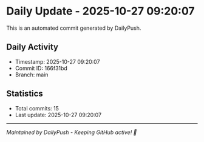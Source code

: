 # Daily Update - 2025-10-27 09:20:07

This is an automated commit generated by DailyPush.

## Daily Activity
- Timestamp: 2025-10-27 09:20:07
- Commit ID: 166f31bd
- Branch: main

## Statistics
- Total commits: 15
- Last update: 2025-10-27 09:20:07

---
*Maintained by DailyPush - Keeping GitHub active! 🚀*
